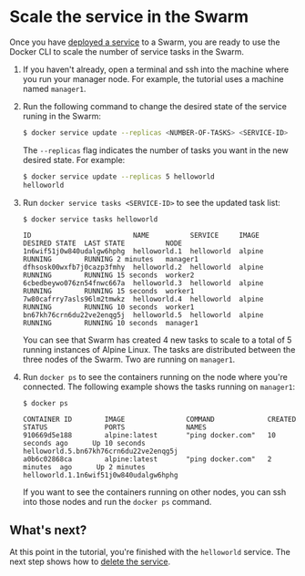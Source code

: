 <!--[metadata]>
+++
title = "Scale the service"
description = "Scale the service running in the Swarm"
keywords = ["tutorial, cluster management, swarm, scale"]
advisory = "rc"
[menu.main]
identifier="swarm-tutorial-scale-service"
parent="swarm-tutorial"
weight=18
+++
<![end-metadata]-->

# Scale the service in the Swarm

Once you have [deployed a service](deploy-service.md) to a Swarm, you are ready
to use the Docker CLI to scale the number of service tasks in
the Swarm.

1. If you haven't already, open a terminal and ssh into the machine where you
run your manager node. For example, the tutorial uses a machine named
`manager1`.

2. Run the following command to change the desired state of the
service runing in the Swarm:

    ```bash
    $ docker service update --replicas <NUMBER-OF-TASKS> <SERVICE-ID>
    ```

    The `--replicas` flag indicates the number of tasks you want in the new
    desired state. For example:

    ```bash
    $ docker service update --replicas 5 helloworld
    helloworld
    ```

3. Run `docker service tasks <SERVICE-ID>` to see the updated task list:

    ```
    $ docker service tasks helloworld

    ID                         NAME          SERVICE     IMAGE   DESIRED STATE  LAST STATE          NODE
    1n6wif51j0w840udalgw6hphg  helloworld.1  helloworld  alpine  RUNNING        RUNNING 2 minutes   manager1
    dfhsosk00wxfb7j0cazp3fmhy  helloworld.2  helloworld  alpine  RUNNING        RUNNING 15 seconds  worker2
    6cbedbeywo076zn54fnwc667a  helloworld.3  helloworld  alpine  RUNNING        RUNNING 15 seconds  worker1
    7w80cafrry7asls96lm2tmwkz  helloworld.4  helloworld  alpine  RUNNING        RUNNING 10 seconds  worker1
    bn67kh76crn6du22ve2enqg5j  helloworld.5  helloworld  alpine  RUNNING        RUNNING 10 seconds  manager1
    ```

    You can see that Swarm has created 4 new tasks to scale to a total of 5
    running instances of Alpine Linux. The tasks are distributed between the
    three nodes of the Swarm. Two are running on `manager1`.

4. Run `docker ps` to see the containers running on the node where you're
connected. The following example shows the tasks running on `manager1`:

    ```
    $ docker ps

    CONTAINER ID        IMAGE               COMMAND             CREATED             STATUS              PORTS               NAMES
    910669d5e188        alpine:latest       "ping docker.com"   10 seconds ago      Up 10 seconds                           helloworld.5.bn67kh76crn6du22ve2enqg5j
    a0b6c02868ca        alpine:latest       "ping docker.com"   2 minutes  ago      Up 2 minutes                            helloworld.1.1n6wif51j0w840udalgw6hphg
    ```

    If you want to see the containers running on other nodes, you can ssh into
    those nodes and run the `docker ps` command.

## What's next?

At this point in the tutorial, you're finished with the `helloworld` service.
The next step shows how to [delete the service](delete-service.md).

<p style="margin-bottom:300px">&nbsp;</p>
